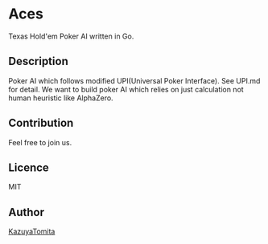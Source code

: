 Aces
====

Texas Hold'em Poker AI written in Go.

## Description
Poker AI which follows modified UPI(Universal Poker Interface). 
See UPI.md for detail.
We want to build poker AI which relies on just calculation not human heuristic like AlphaZero.

## Contribution
Feel free to join us.

## Licence
MIT

## Author

[KazuyaTomita](https://github.com/KazuyaTomita)
